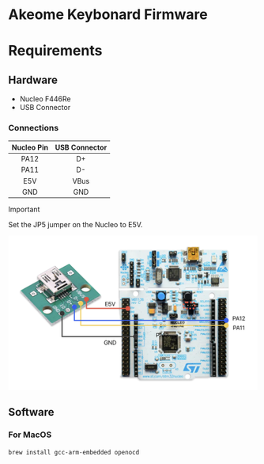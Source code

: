 # Akeome Keybonard Firmware

# Requirements
## Hardware
- Nucleo F446Re
- USB Connector


### Connections
| Nucleo Pin | USB Connector |
| :--------: | :-----------: |
|    PA12    |      D+       |
|    PA11    |      D-       |
|    E5V     |     VBus      |
|    GND     |      GND      |

> [!IMPORTANT]
> Set the JP5 jumper on the Nucleo to E5V.

![connection](./media//Circuit.png)

## Software
### For MacOS

```zsh
brew install gcc-arm-embedded openocd
```

